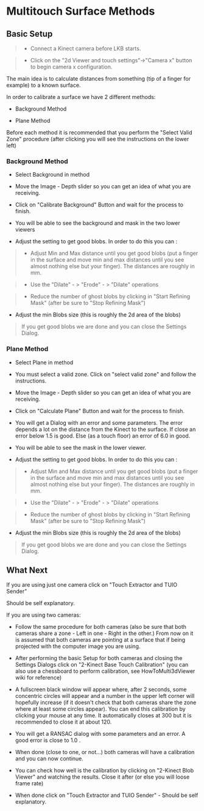 # Multitouch Surface Methods #

## Basic Setup ##

> - Connect a Kinect camera before LKB starts.

> - Click on the "2d Viewer and touch settings"->"Camera x" button to begin camera x configuration.

The main idea is to calculate distances from something (tip of a finger for example) to a known surface.

In order to calibrate a surface we have 2 different methods:

  * Background Method

  * Plane Method

Before each method it is recommended that you perform the "Select Valid Zone" procedure (after clicking you will see the instructions on the lower left)

### Background Method ###

  * Select Background in method

  * Move the Image - Depth slider so you can get an idea of what you are receiving.

  * Click on "Calibrate Background" Button and wait for the process to finish.

  * You will be able to see the background and mask in the two lower viewers

  * Adjust the setting to get good blobs. In order to do this you can :

> - Adjust Min and Max distance until you get good blobs (put a finger in the surface and move min and max distances until you see almost nothing else but your finger). The distances are roughly in mm.

> - Use the "Dilate" - > "Erode" - > "Dilate" operations

> - Reduce the number of ghost blobs by clicking in "Start Refining Mask" (after be sure to "Stop Refining Mask")

  * Adjust the min Blobs size (this is roughly the 2d area of the blobs)

> If you get good blobs we are done and you can close the Settings Dialog.

### Plane Method ###

  * Select Plane in method

  * You must select a valid zone. Click on "select valid zone" and follow the instructions.

  * Move the Image - Depth slider so you can get an idea of what you are receiving.

  * Click on "Calculate Plane" Button and wait for the process to finish.

  * You will get a Dialog with an error and some parameters. The error depends a lot on the distance from the Kinect to the surface. If close an error below 1.5 is good. Else (as a touch floor) an error of 6.0 in good.

  * You will be able to see the mask in the lower viewer.

  * Adjust the setting to get good blobs. In order to do this you can :

> - Adjust Min and Max distance until you get good blobs (put a finger in the surface and move min and max distances until you see almost nothing else but your finger). The distances are roughly in mm.

> - Use the "Dilate" - > "Erode" - > "Dilate" operations

> - Reduce the number of ghost blobs by clicking in "Start Refining Mask" (after be sure to "Stop Refining Mask")

  * Adjust the min Blobs size (this is roughly the 2d area of the blobs)

> If you get good blobs we are done and you can close the Settings Dialog.

## What Next ##

If you are using just one camera click on "Touch Extractor and TUIO Sender"

Should be self explanatory.

If you are using two cameras:

  * Follow the same procedure for both cameras (also be sure that both cameras share a zone - Left in one - Right in the other.) From now on it is assumed that both cameras are pointing at a surface that if being projected with the computer image you are using.

  * After performing the basic Setup for both cameras and closing the Settings Dialogs click on "2-Kinect Base Touch Calibration" (you can also use a chessboard to perform calibration, see HowToMulti3dViewer wiki for reference)

  * A fullscreen black window will appear where, after 2 seconds, some concentric circles will appear and a number in the upper left corner will hopefully increase (if it doesn't check that both cameras share the zone where at least some circles appear). You can end this calibration by clicking your mouse at any time. It automatically closes at 300 but it is recommended to close it at about 120.

  * You will get a RANSAC dialog with some parameters and an error. A good error is close to 1.0 .

  * When done (close to one, or not...) both cameras will have a calibration and you can now continue.

  * You can check how well is the calibration by clicking on "2-Kinect Blob Viewer" and watching the results. Close it after (or else you will loose frame rate)

  * When done click on "Touch Extractor and TUIO Sender" - Should be self explanatory.
